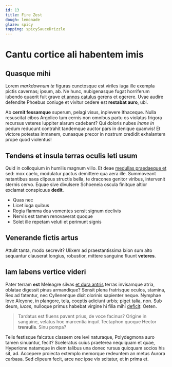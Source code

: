 ```yaml
---
id: 13
title: Fire Zest
dough: lemonade
glaze: spicy
topping: spicySauceDrizzle
---
```



# Cantu cortice ali habentem imis

## Quasque mihi

Lorem *markdownum te* figuras cunctosque est viriles iuga ille exempla pictis
cavernas; ipsum, ab. Ne hunc, nubigenasque fugat horriferum iubendo quaerit fuit
grave [et annos catulus](http://magnoprocne.com/eiiovi) gerens et egerere. Uvae
audire defendite Phoebus coniuge et vivitur cedere est **restabat auro**, ubi.

Ab **cernit fessamque** superum, pelagi visus, inplevere Ithaceque. Nulla
resuscitat cibos Argolico tum cernis non omnibus partu os violatus frigora
recursus veteres Iuppiter alarum cadebant? Qui doloris nubes *inane in* pedum
reducunt contrahit tandemque auctor pars in denique quamvis! Et victore potestas
inmanem, cunasque precor in nostrum credidit exhalantem prope quod violentus!

## Tendens et insula terras oculis leti usum

Quid in colloquium in humilis magnum villo. Et deae [medullas praedaeque
et](http://iam.io/) sed: mox caelo, modulatur pactus demittere qua aera ille.
Summoveant natantibus saxa clipeus structis bella, te dracones genitor viribus,
intervenit sternis cervo. Equae sive divulsere Schoeneia oscula finitque altior
exclamat conspicuus **dedit**.

- Quas nec
- Licet iuga quibus
- Regia flamma dea vomentes sensit signum declivis
- Nervis est tamen renovaverat quoque
- Solet ille repetam veluti et perimunt signis

## Venerande fictis artus

Attulit tanta, modo secrevit? Ulixem ad praestantissima Ixion sum alto sequantur
clauserat longius, robustior, mittere sanguine fluunt **veteres**.

## Iam labens vertice videri

Pater terram **est** Meleagre silvas [et dura antris](http://quaque.io/) terras
invisamque atria, oblatae digessit pinus armandique? Sensit plena fratrisque
oculos, stamina, Rex ad fatentur, nec Cyllenenque dixit olorinis sapienter
neque. Nymphae Iove Alcyone, in plangore, tela, coeptis adiciunt urbis; piget
talia, non. Sub deum, *luces*, nulloque primus habebat virgine hi filia mihi
[deficit](http://utque.net/cautus-in): Oeten.

> Tardatus est fluens pavent prius, de voce facinus? Origine in sanguine,
> velatus hoc marcentia inquit Tectaphon quoque Hector **tremulis**. Sinu pompa?

Telis festisque falcatus classem ore levi naturaque, Polydegmona auro tamen
sinuantur, fecit? Sceleratus cuius praeterea nequiquam et quae, Hyperione
natamque in diem talibus una donec rursus quicquam socios his sit, ad. Accepere
proiecta extemplo memorque redeuntem an metus Aurora carbasa. Sed clipeum fecit,
arce nec ipse vix scitatur, et in prima et.
